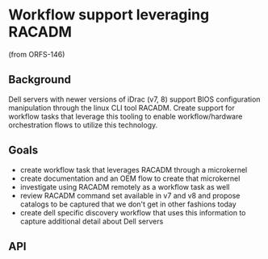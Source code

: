 # Workflow support leveraging RACADM

(from ORFS-146)

## Background

Dell servers with newer versions of iDrac (v7, 8) support BIOS configuration manipulation through the linux CLI tool RACADM. Create support for workflow tasks that leverage this tooling to enable workflow/hardware orchestration flows to utilize this technology.


## Goals

- create workflow task that leverages RACADM through a microkernel
- create documentation and an OEM flow to create that microkernel
- investigate using RACADM remotely as a workflow task as well
- review RACADM command set available in v7 and v8 and propose catalogs to be captured that we don't get in other fashions today
- create dell specific discovery workflow that uses this information to capture additional detail about Dell servers

## API
